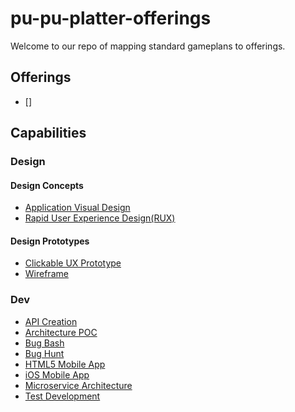 # pu-pu-platter-offerings
Welcome to our repo of mapping standard gameplans to offerings.
## Offerings
- []

## Capabilities
### Design
#### Design Concepts
- [Application Visual Design](/app-visual-design/README.md)
- [Rapid User Experience Design(RUX)](/rapid-ux/README.md)
#### Design Prototypes
- [Clickable UX Prototype](/clickable-ux-prototype/README.md)
- [Wireframe](/wireframe/README.md)
### Dev
- [API Creation](/api-creation-app/README.md)
- [Architecture POC](/architecture-poc/README.md)
- [Bug Bash](/bug-bash/README.md)
- [Bug Hunt](/bug-hunt/README.md)
- [HTML5 Mobile App](/html5-mobile-app/README.md)
- [iOS Mobile App](/ios-mobile-app/README.md)
- [Microservice Architecture](/microservice-architecture/README.md)
- [Test Development](/test-development/README.md)
